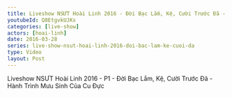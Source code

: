```yaml
---
title: Liveshow NSƯT Hoài Linh 2016 - Đời Bạc Lắm, Kệ, Cười Trước Đã - P1
youtubeId: Q8EtgvkUJKs
categories: [live-show]
actors: [hoai-linh]
date: 2016-03-28
series: live-show-nsut-hoai-linh-2016-doi-bac-lam-ke-cuoi-da
type: Video
layout: Post
---
```

Liveshow NSƯT Hoài Linh 2016 - P1 - Đời Bạc Lắm, Kệ, Cười Trước Đã - Hành Trình Mưu Sinh Của Cu Đực